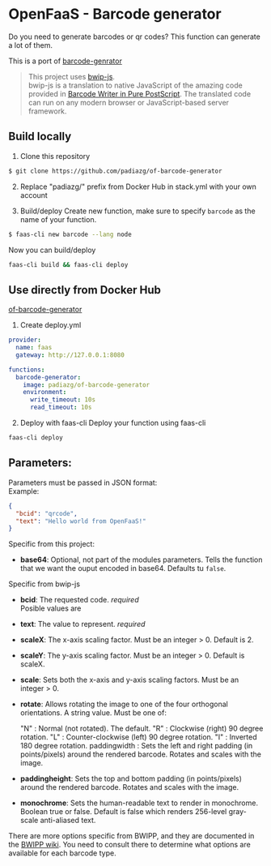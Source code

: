 # OpenFaaS - Barcode generator

Do you need to generate barcodes or qr codes? This function can generate a lot of them.

This is a port of [barcode-genrator](https://github.com/padiazg/barcode-generator)

>This project uses [bwip-js](https://github.com/metafloor/bwip-js).  
bwip-js is a translation to native JavaScript of the amazing code provided in [Barcode Writer in Pure PostScript](https://github.com/bwipp/postscriptbarcode). The translated code can run on any modern browser or JavaScript-based server framework.

## Build locally

1. Clone this repository
```bash
$ git clone https://github.com/padiazg/of-barcode-generator
```
2. Replace "padiazg/" prefix from Docker Hub in stack.yml with your own account

3. Build/deploy
Create new function, make sure to specify ```barcode``` as the name of your function.
```bash
$ faas-cli new barcode --lang node
```
Now you can build/deploy
```bash
faas-cli build && faas-cli deploy
```

## Use directly from Docker Hub
[of-barcode-generator](https://hub.docker.com/r/padiazg/of-barcode-generator/)
1. Create deploy.yml
```yml
provider:
  name: faas
  gateway: http://127.0.0.1:8080

functions:
  barcode-generator:
    image: padiazg/of-barcode-generator
    environment:
      write_timeout: 10s
      read_timeout: 10s
```
2. Deploy with faas-cli
Deploy your function using faas-cli
```bash
faas-cli deploy
```

## Parameters:
Parameters must be passed in JSON format:  
Example:
```json
{
  "bcid": "qrcode",
  "text": "Hello world from OpenFaaS!"
}
```
Specific from this project:
* **base64**: Optional, not part of the modules parameters. Tells the function that we want the ouput encoded in base64. Defaults tu ```false```.

Specific from bwip-js
* **bcid**: The requested code. *required*  
    Posible values are

* **text**: The value to represent. *required*

* **scaleX**: The x-axis scaling factor. Must be an integer > 0. Default is 2.

* **scaleY**: The y-axis scaling factor. Must be an integer > 0. Default is scaleX.

* **scale**: Sets both the x-axis and y-axis scaling factors. Must be an integer > 0.

* **rotate**: Allows rotating the image to one of the four orthogonal orientations. A string value. Must be one of:

    "N" : Normal (not rotated). The default.
    "R" : Clockwise (right) 90 degree rotation.
    "L" : Counter-clockwise (left) 90 degree rotation.
    "I" : Inverted 180 degree rotation.
    paddingwidth : Sets the left and right padding (in points/pixels) around the rendered barcode. Rotates and scales with the image.

* **paddingheight**: Sets the top and bottom padding (in points/pixels) around the rendered barcode. Rotates and scales with the image.

* **monochrome**: Sets the human-readable text to render in monochrome. Boolean true or false. Default is false which renders 256-level gray-scale anti-aliased text.

There are more options specific from BWIPP, and they are documented in the  [BWIPP wiki](https://github.com/bwipp/postscriptbarcode/wiki). You need to consult there to determine what options are available for each barcode type.
